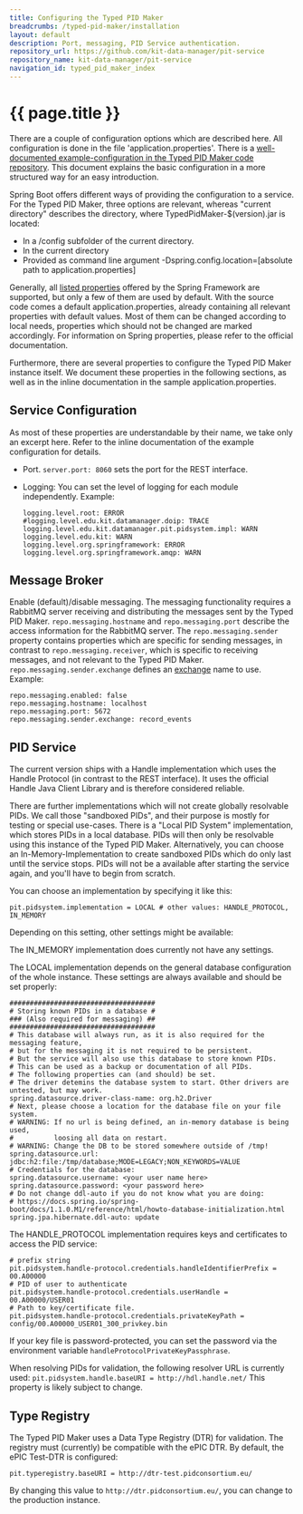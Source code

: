 ```yaml
---
title: Configuring the Typed PID Maker
breadcrumbs: /typed-pid-maker/installation
layout: default
description: Port, messaging, PID Service authentication.
repository_url: https://github.com/kit-data-manager/pit-service
repository_name: kit-data-manager/pit-service
navigation_id: typed_pid_maker_index
---
```


# {{ page.title }}

There are a couple of configuration options which are described here.
All configuration is done in the file 'application.properties'.
There is a [well-documented example-configuration in the Typed PID Maker code repository](https://github.com/kit-data-manager/pit-service/blob/master/config/application.properties).
This document explains the basic configuration in a more structured way for an easy introduction.

Spring Boot offers different ways of providing the configuration to a service.
For the Typed PID Maker, three options are relevant, whereas "current directory" describes the directory, where TypedPidMaker-$(version).jar is located:

- In a /config subfolder of the current directory.
- In the current directory
- Provided as command line argument -Dspring.config.location=[absolute path to application.properties]

Generally, all [listed properties] offered by the Spring Framework are supported, but only a few of them are used by default.
With the source code comes a default application.properties, already containing all relevant properties with default values.
Most of them can be changed according to local needs, properties which should not be changed are marked accordingly.
For information on Spring properties, please refer to the official documentation.

Furthermore, there are several properties to configure the Typed PID Maker instance itself.
We document these properties in the following sections, as well as in the inline documentation in the sample application.properties.

[listed properties]: https://docs.spring.io/spring-boot/docs/current/reference/html/application-properties.html

## Service Configuration

As most of these properties are understandable by their name, we take only an excerpt here.
Refer to the inline documentation of the example configuration for details.

- Port. `server.port: 8060` sets the port for the REST interface.
- Logging: You can set the level of logging for each module independently. Example:

    ```properties
    logging.level.root: ERROR
    #logging.level.edu.kit.datamanager.doip: TRACE
    logging.level.edu.kit.datamanager.pit.pidsystem.impl: WARN
    logging.level.edu.kit: WARN
    logging.level.org.springframework: ERROR
    logging.level.org.springframework.amqp: WARN
    ```

## Message Broker

Enable (default)/disable messaging.
The messaging functionality requires a RabbitMQ server receiving and distributing the messages sent by the Typed PID Maker.
`repo.messaging.hostname` and `repo.messaging.port` describe the access information for the RabbitMQ server.
The `repo.messaging.sender` property contains properties which are specific for sending messages,
in contrast to `repo.messaging.receiver`, which is specific to receiving messages, and not relevant to the Typed PID Maker.
`repo.messaging.sender.exchange` defines an [exchange] name to use. Example:

[exchange]: https://www.baeldung.com/java-rabbitmq-exchanges-queues-bindings#exchanges

```properties
repo.messaging.enabled: false
repo.messaging.hostname: localhost
repo.messaging.port: 5672
repo.messaging.sender.exchange: record_events
```

## PID Service

The current version ships with a Handle implementation which uses the Handle Protocol (in contrast to the REST interface).
It uses the official Handle Java Client Library and is therefore considered reliable.

There are further implementations which will not create globally resolvable PIDs.
We call those "sandboxed PIDs", and their purpose is mostly for testing or special use-cases.
There is a "Local PID System" implementation, which stores PIDs in a local database.
PIDs will then only be resolvable using this instance of the Typed PID Maker.
Alternatively, you can choose an In-Memory-Implementation to create sandboxed PIDs which do only last until the service stops.
PIDs will not be a available after starting the service again, and you'll have to begin from scratch.

You can choose an implementation by specifying it like this:

```properties
pit.pidsystem.implementation = LOCAL # other values: HANDLE_PROTOCOL, IN_MEMORY
```

Depending on this setting, other settings might be available:

The IN_MEMORY implementation does currently not have any settings.

The LOCAL implementation depends on the general database configuration of the whole instance.
These settings are always available and should be set properly:

```properties
####################################
# Storing known PIDs in a database #
### (Also required for messaging) ##
####################################
# This database will always run, as it is also required for the messaging feature,
# but for the messaging it is not required to be persistent.
# But the service will also use this database to store known PIDs.
# This can be used as a backup or documentation of all PIDs.
# The following properties can (and should) be set.
# The driver detemins the database system to start. Other drivers are untested, but may work.
spring.datasource.driver-class-name: org.h2.Driver
# Next, please choose a location for the database file on your file system.
# WARNING: If no url is being defined, an in-memory database is being used,
#          loosing all data on restart.
# WARNING: Change the DB to be stored somewhere outside of /tmp!
spring.datasource.url:  jdbc:h2:file:/tmp/database;MODE=LEGACY;NON_KEYWORDS=VALUE
# Credentials for the database:
spring.datasource.username: <your user name here>
spring.datasource.password: <your password here>
# Do not change ddl-auto if you do not know what you are doing:
# https://docs.spring.io/spring-boot/docs/1.1.0.M1/reference/html/howto-database-initialization.html
spring.jpa.hibernate.ddl-auto: update
```

The HANDLE_PROTOCOL implementation requires keys and certificates to access the PID service:

```properties
# prefix string
pit.pidsystem.handle-protocol.credentials.handleIdentifierPrefix = 00.A00000
# PID of user to authenticate
pit.pidsystem.handle-protocol.credentials.userHandle = 00.A00000/USER01
# Path to key/certificate file.
pit.pidsystem.handle-protocol.credentials.privateKeyPath = config/00.A00000_USER01_300_privkey.bin 
```

If your key file is password-protected, you can set the password via the environment variable `handleProtocolPrivateKeyPassphrase`.

When resolving PIDs for validation, the following resolver URL is currently used: `pit.pidsystem.handle.baseURI = http://hdl.handle.net/`
This property is likely subject to change.

## Type Registry

The Typed PID Maker uses a Data Type Registry (DTR) for validation.
The registry must (currently) be compatible with the ePIC DTR.
By default, the ePIC Test-DTR is configured:

```properties
pit.typeregistry.baseURI = http://dtr-test.pidconsortium.eu/
```

By changing this value to `http://dtr.pidconsortium.eu/`, you can change to the production instance.